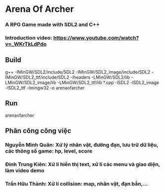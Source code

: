 # Arena Of Archer

### A RPG Game made with SDL2 and C++
### Introduction video: https://www.youtube.com/watch?v=_WKrTkLdPdo

## Build
g++ -IMinGW/SDL2/include/SDL2 -IMinGW/SDL2_image/include/SDL2 -IMinGW/SDL2_ttf/include/SDL2 -Iheaders -LMinGW/SDL2/lib -LMinGW/SDL2_image/lib -LMinGW/SDL2_ttf/lib *.cpp -lSDL2 -lSDL2_image -lSDL2_ttf -lmingw32 -o arenaofarcher

## Run
arenaofarcher

## Phân công công việc

### Nguyễn Minh Quân: Xử lý nhân vật, đường đạn, lưu trữ dữ liệu, các thông số game: hp, level, score

### Đinh Trung Kiên: Xử lí hiển thị text, xử lí các menu và giao diện, làm video demo

### Trần Hữu Thành: Xử lí collision: map, nhân vật, đạn bắn,...

